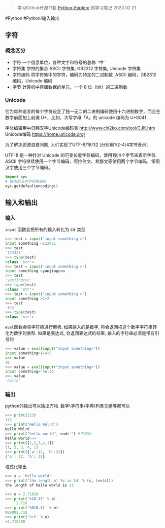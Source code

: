 
> 学习Github开源书籍 [Python-Explore](https://funhacks.gitbooks.io/explore-python/content/) 的学习笔记
> 2020.02.21

#Python #Python/输入输出

## 字符

### 概念区分

- 字符 一个信息单位，各种文字和符号的总称  ‘中’
- 字符集 字符的集合 ASCII 字符集, GB2312 字符集, Unicode 字符集
- 字符编码 将字符集中的字符，编码为特定的二进制数  ASCII 编码，GB2312 编码，Unicode 编码
- 字节 计算机中存储数据的单元，一个 8 位（bit）的二进制数


### Unicode

它为每种语言的每个字符设定了独一无二的二进制编码使用十六进制数字，而且在数字前面加上前缀 U+，比如，大写字母「A」的 unicode 编码为 U+0041

字体编辑用中日韩汉字Unicode编码表 http://www.chi2ko.com/tool/CJK.htm
Unicode编码 https://home.unicode.org/

为了解决资源浪费问题, 人们实现了UTF-8/16/32 (分别用1\2-4\4字节表示)

UTF-8 是一种针对 Unicode 的可变长度字符编码，使用1到4个字节来表示字符. ASCII 字符继续使用一个字节编码，阿拉伯文、希腊文等使用两个字节编码，常用汉字使用三个字节编码。

```python
import sys
# 输出默认的字符集编码
sys.getdefaultencoding()
```

## 输入和输出

### 输入

`input` 函数会把所有的输入转化为 str 类型

```python
>>> test = input('input something >')
input something >123421
>>> test
'123421'
>>> type(test)
<class 'str'>
>>> test = input('input something >')
input something >yanjingcun
>>> test
'yanjingcun'
>>> type(test)
<class 'str'>
>>> test = input('input something >')
input something >1+2
>>> test
'1+2'
>>> type(test)
<class 'str'>
```

`eval`函数会将字符串进行解析, 如果输入的是数字, 将会返回把这个数字字符串转化为数字的类型. 如果是表达式, 会返回表达式的结果, 输入的字符串必须是带有引号的

```python
>>> value = eval(input("input something>"))
input something>1+4+5
>>> value
10
>>> value = eval(input("input something>"))
input something>'hello'
>>> value
'hello'
```

### 输出

python的输出可以输出万物. 数字\字符串\字典\列表元组等都可以

```python
>>> print(123)
123
>>> print('Hello Wolrd')
Hello Wolrd
>>> print("hello world", end='') #不换行
hello world>>>
>>> print([1,2,3,4,1])
[1, 2, 3, 4, 1]
>>> print({'a':12, 'b':32})
{'a': 12, 'b': 32}
```

格式化输出

```python
>>> s = 'hello world'
>>> print('the length of %s is %d' % (s, len(s)))
the length of hello world is 11

>>> e = 2.71828
>>> print('%10.3f' % e)
     2.718
>>> print('%010.3f' % e)
000002.718
>>> print('%+f' % e)
+2.718280
```
